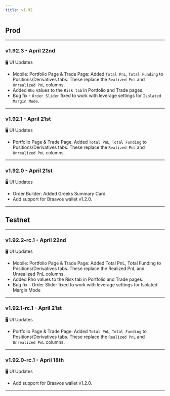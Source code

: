 ```yaml
---
title: v1.92
---
```

## Prod
---
### v1.92.3 - April 22nd
🖥️  UI Updates
* Mobile: Portfolio Page & Trade Page: Added `Total PnL`, `Total Funding` to Positions/Derivatives tabs. These replace the `Realized PnL` and `Unrealized PnL` columns.
* Added `Rho` values to the `Risk tab` in Portfolio and Trade pages.
* Bug fix - `Order Slider` fixed to work with leverage settings for `Isolated Margin Mode`.
---
### v1.92.1 - April 21st
🖥️  UI Updates
* Portfolio Page & Trade Page: Added `Total PnL`, `Total Funding` to Positions/Derivatives tabs. These replace the `Realized PnL` and `Unrealized PnL` columns.
---
### v1.92.0 - April 21st
🖥️  UI Updates
* Order Builder: Added Greeks Summary Card.
* Add support for Braavos wallet v1.2.0.
---

## Testnet
---
### v1.92.2-rc.1 - April 22nd
🖥️  UI Updates
* Mobile: Portfolio Page & Trade Page: Added Total PnL, Total Funding to Positions/Derivatives tabs. These replace the Realized PnL and Unrealized PnL columns.
* Added Rho values to the Risk tab in Portfolio and Trade pages.
* Bug fix - Order Slider fixed to work with leverage settings for Isolated Margin Mode
---
### v1.92.1-rc.1 - April 21st
🖥️  UI Updates
* Portfolio Page & Trade Page: Added `Total PnL`, `Total Funding` to Positions/Derivatives tabs. These replace the `Realized PnL` and `Unrealized PnL` columns.
---
### v1.92.0-rc.1 - April 18th
🖥️  UI Updates
* Add support for Braavos wallet v1.2.0.
---
